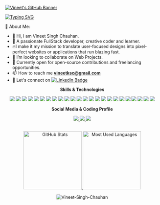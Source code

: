 <meta name="description" content="Vineet's Github profile">
<meta name="keywords" content="Full Stack Developer, GitHub Stats, GitHub Profile, JavaScript, TypeScript, React, Nodejs, HTML5, CSS3, Bootstrap, Python, C#, C++, C, Java, PHP, PostgreSQL, MySQL, MongoDB"/>

[![Vineet's GitHub Banner](https://drive.google.com/file/d/1uffn6KIquNpMVMqMwfXNmfPeYATL4HFu/view?usp=sharing)](./assets/images/Vineet_banner.png)

[![Typing SVG](https://readme-typing-svg.herokuapp.com?font=Comfortaa&size=30&pause=1000&color=25F7B6&width=500&height=65&lines=Hey+there+%F0%9F%91%8B;I+am+Vineet+%F0%9F%A7%91%E2%80%8D%F0%9F%A6%B0;I+am+full+stack+developer+%F0%9F%92%BB;I+love+Javascript+%F0%9F%9A%80)](https://git.io/typing-svg)

💫 About Me:

- 👋 Hi, I am Vineet Singh Chauhan.
- 🚀 A passionate FullStack developer, creative coder and learner.
- 🔥I make it my mission to translate user-focused designs into pixel-perfect websites or applications that run blazing fast.
- 👯 I’m looking to collaborate on Web Projects.
- 🌱 Currently open for open-source contributions and freelancing opportunities.
- 📫 How to reach me **vineetksc@gmail.com**
- 🔗 Let's connect on [![LinkedIn Badge](https://img.shields.io/badge/LinkedIn-Profile-informational?style=flat&logo=linkedin&logoColor=white&color=0D76A8)](https://www.linkedin.com/in/vineet-singh-chauhan/)

<div style="display: inline_block">
      <p align="center"><strong>Skills & Technologies</strong></p>
  <p align="center">
       <img src="https://img.shields.io/badge/c++-%2300599C.svg?style=for-the-badge&logo=c%2B%2B&logoColor=white">
      <img src="https://img.shields.io/badge/React-blue?style=for-the-badge&logo=react&logoColor=white">
      <img src="https://img.shields.io/badge/redux-764ABC.svg?style=for-the-badge&logo=redux&logoColor=white">
      <img src="https://img.shields.io/badge/javascript-yellow.svg?style=for-the-badge&logo=javascript&logoColor=white">
      <img src="https://img.shields.io/badge/typescript-blue.svg?style=for-the-badge&logo=typescript&logoColor=white">
      <img src="https://img.shields.io/badge/tailwindcss-06B6D4.svg?style=for-the-badge&logo=tailwindcss&logoColor=white">
      <img src="https://img.shields.io/badge/bootstrap-7952B3.svg?style=for-the-badge&logo=bootstrap&logoColor=white">
      <img src="https://img.shields.io/badge/nodejs-%2300599C.svg?style=for-the-badge&logo=npm&logoColor=white">
      <img src="https://img.shields.io/badge/express-000000.svg?style=for-the-badge&logo=express&logoColor=white">
      <img src="https://img.shields.io/badge/MongoDB-%234ea94b.svg?style=for-the-badge&logo=mongodb&logoColor=white">
      <img src="https://img.shields.io/badge/postgres-blue.svg?style=for-the-badge&logo=postgresql&logoColor=white">
      <img src="https://img.shields.io/badge/mySql-gray.svg?style=for-the-badge&logo=mysql&logoColor=white">
      <img src="https://img.shields.io/badge/sass-CC6699.svg?style=for-the-badge&logo=sass&logoColor=white">
      <img src="https://img.shields.io/badge/figma-F24E1E.svg?style=for-the-badge&logo=figma&logoColor=white">
      <img src="https://img.shields.io/badge/adobexd-FF61F6.svg?style=for-the-badge&logo=adobexd&logoColor=white">
      <img src="https://img.shields.io/badge/python-3776AB.svg?style=for-the-badge&logo=python&logoColor=white">
      <img src="https://img.shields.io/badge/java-232F3E.svg?style=for-the-badge&logo=java&logoColor=white">
      <img src="https://img.shields.io/badge/git-F05032.svg?style=for-the-badge&logo=git&logoColor=white">
      <img src="https://img.shields.io/badge/firebase-FFCA28.svg?style=for-the-badge&logo=firebase&logoColor=white">
      <img src="https://img.shields.io/badge/greensock-88CE02.svg?style=for-the-badge&logo=greensock&logoColor=white">
      <img src="https://img.shields.io/badge/reactrouter-CA4245.svg?style=for-the-badge&logo=reactrouter&logoColor=white">
      <img src="https://img.shields.io/badge/vercel-000000.svg?style=for-the-badge&logo=vercel&logoColor=white">
      <img src="https://img.shields.io/badge/netlify-00C7B7.svg?style=for-the-badge&logo=netlify&logoColor=white">
      <img src="https://img.shields.io/badge/postman-FF6C37.svg?style=for-the-badge&logo=postman&logoColor=white">
  </p>
</div>

<div> 
   <p align="center"><strong>Social Media & Coding Profile</strong></p>
  <p align="center">
    <a href="https://www.linkedin.com/in/vineet-singh-chauhan/">
          <img src="https://img.shields.io/badge/linkedin-blue.svg?style=for-the-badge&logo=linkedin&logoColor=white">
    </a>
    <a href="https://leetcode.com/chauhansvineet/">
          <img src="https://img.shields.io/badge/leetcode-orange.svg?style=for-the-badge&logo=leetcode&logoColor=red">
    </a>
    <a href="https://www.codechef.com/users/chauhansvineet">
          <img src="https://img.shields.io/badge/codechef-gray.svg?style=for-the-badge&logo=codechef&logoColor=white">
    </a>

  </p>
</div>

<div align="center" style="background-color:#00000000;">
  <br>
  <a href="#">
    <img height="190rem" alt="GitHub Stats" src="https://github-readme-stats.vercel.app/api?username=Vineet-Singh-Chauhan&show_icons=true&theme=vue-dark&bg_color=0d1117&border_radius=15&border_color=0d1117&count_private=true"/>
  </a>
  <a href="#">
    <img height="190rem" alt="Most Used Languages" src="https://github-readme-stats.vercel.app/api/top-langs/?username=Vineet-Singh-Chauhan&langs_count=5&layout=compact&theme=vue-dark&bg_color=0d1117&border_radius=15&border_color=0d1117"/>
  </a>
</div>
<p align="center"> <img src="https://komarev.com/ghpvc/?username=Vineet-Singh-Chauhan&label=Profile%20views&color=0e75b6&style=flat" alt="Vineet-Singh-Chauhan" /> </p>
